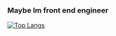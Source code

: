 ### Maybe Im front end engineer


[![Top Langs](https://github-readme-stats.vercel.app/api/top-langs/?username=Manato-K)](https://github.com/anuraghazra/github-readme-stats)

